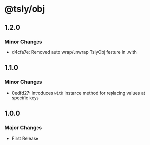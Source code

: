 # @tsly/obj

## 1.2.0

### Minor Changes

- d4cfa7e: Removed auto wrap/unwrap TslyObj feature in .with

## 1.1.0

### Minor Changes

- 0edfd27: Introduces `with` instance method for replacing values at specific keys

## 1.0.0

### Major Changes

- First Release
